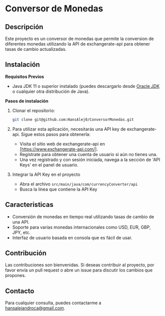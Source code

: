 # Conversor de Monedas

## Descripción
Este proyecto es un conversor de monedas que permite la conversion de diferentes monedas utilizando la API de exchangerate-api para obtener tasas de cambio actualizadas.

## Instalación
**Requisitos Previos**
- Java JDK 11 o superior instalado (puedes descargarlo desde [Oracle JDK](https://www.oracle.com/java/technologies/javase-jdk11-downloads.html) o cualquier otra distribución de Java).

**Pasos de instalación**
1. Clonar el repositorio:
   ```bash
   git clone git@github.com:HansAlej0/ConversorMonedas.git

2. Para utilizar esta aplicación, necesitarás una API key de exchangerate-api. Sigue estos pasos para obtenerla:
   - Visita el sitio web de exchangerate-api en [https://www.exchangerate-api.com/].
   - Regístrate para obtener una cuenta de usuario si aún no tienes una.
   - Una vez registrado y con sesión iniciada, navega a la sección de 'API Keys' en el panel de usuario.

3. Integrar la API Key en el proyecto
   - Abra el archivo `src/main/java/com/currencyConverter/api`
   - Busca la línea que contiene la API Key
   
## Caracteristicas 
- Conversión de monedas en tiempo real utilizando tasas de cambio de una API.
- Soporte para varias monedas internacionales como USD, EUR, GBP, JPY, etc.
- Interfaz de usuario basada en consola que es fácil de usar.

## Contribución
Las contribuciones son bienvenidas. Si deseas contribuir al proyecto, por favor envía un pull request o abre un issue para discutir los cambios que propones.

## Contacto
Para cualquier consulta, puedes contactarme a [hansalejandroca@gmail.com](hansalejandroca@gmail.com).
